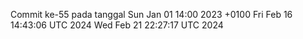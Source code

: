 Commit ke-55 pada tanggal Sun Jan 01 14:00 2023 +0100
Fri Feb 16 14:43:06 UTC 2024
Wed Feb 21 22:27:17 UTC 2024
